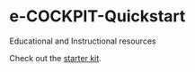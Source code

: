# e-COCKPIT-Quickstart
Educational and Instructional resources


Check out the [starter kit](https://www.wago.com/global/d/12984).
